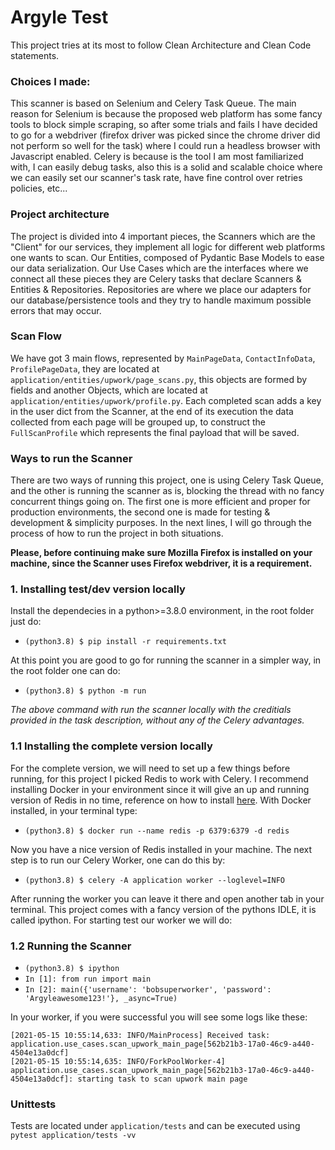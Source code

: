 # Argyle Test

This project tries at its most to follow Clean Architecture and Clean Code statements.

### Choices I made:

This scanner is based on Selenium and Celery Task Queue. The main reason for Selenium is because the proposed web platform has some fancy tools to block simple scraping, so after some trials and fails I have decided to go for a webdriver (firefox driver was picked since the chrome driver did not perform so well for the task) where I could run a headless browser with Javascript enabled. Celery is because is the tool I am most familiarized with, I can easily debug tasks, also this is a solid and scalable choice where we can easily set our scanner's task rate, have fine control over retries policies, etc...


### Project architecture

The project is divided into 4 important pieces, the Scanners which are the "Client" for our services, they implement all logic for different web platforms one wants to scan. Our Entities, composed of Pydantic Base Models to ease our data serialization. Our Use Cases which are the interfaces where we connect all these pieces they are Celery tasks that declare Scanners & Entities & Repositories. Repositories are where we place our adapters for our database/persistence tools and they try to handle maximum possible errors that may occur.

### Scan Flow
We have got 3 main flows, represented by `MainPageData`, `ContactInfoData`, `ProfilePageData`, they are located at `application/entities/upwork/page_scans.py`, this objects are formed by fields and another Objects, which are located at `application/entities/upwork/profile.py`. Each completed scan adds a key in the user dict from the Scanner, at the end of its execution the data collected from each page will be grouped up, to construct the `FullScanProfile` which represents the final payload that will be saved.

### Ways to run the Scanner

There are two ways of running this project, one is using Celery Task Queue, and the other is running the scanner as is, blocking the thread with no fancy concurrent things going on. The first one is more efficient and proper for production environments, the second one is made for testing & development & simplicity purposes. In the next lines, I will go through the process of how to run the project in both situations.

**Please, before continuing make sure Mozilla Firefox is installed on your machine, since the Scanner uses Firefox webdriver, it is a requirement.**

### 1. Installing test/dev version locally

Install the dependecies in a python>=3.8.0 environment, in the root folder just do:

- `(python3.8) $ pip install -r requirements.txt`

At this point you are good to go for running the scanner in a simpler way, in the root folder one can do:

- `(python3.8) $ python -m run`

_The above command with run the scanner locally with the creditials provided in the task description, without any of the Celery advantages._

### 1.1 Installing the complete version locally

For the complete version, we will need to set up a few things before running, for this project I picked Redis to work with Celery. I recommend installing Docker in your environment since it will give an up and running version of Redis in no time, reference on how to install [here](https://docs.docker.com/engine/install/ubuntu/). With Docker installed, in your terminal type:

- `(python3.8) $ docker run --name redis -p 6379:6379 -d redis`

Now you have a nice version of Redis installed in your machine. The next step is to run our Celery Worker, one can do this by:

- `(python3.8) $ celery -A application worker --loglevel=INFO`

After running the worker you can leave it there and open another tab in your terminal. This project comes with a fancy version of the pythons IDLE, it is called ipython. For starting test our worker we will do:

### 1.2 Running the Scanner

- `(python3.8) $ ipython`
- `In [1]: from run import main`
- `In [2]: main({'username': 'bobsuperworker', 'password': 'Argyleawesome123!'}, _async=True)`

In your worker, if you were successful you will see some logs like these:

```
[2021-05-15 10:55:14,633: INFO/MainProcess] Received task: application.use_cases.scan_upwork_main_page[562b21b3-17a0-46c9-a440-4504e13a0dcf]
[2021-05-15 10:55:14,635: INFO/ForkPoolWorker-4] application.use_cases.scan_upwork_main_page[562b21b3-17a0-46c9-a440-4504e13a0dcf]: starting task to scan upwork main page
```

### Unittests

Tests are located under `application/tests` and can be executed using `pytest application/tests -vv`

